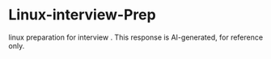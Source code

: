 # Linux-interview-Prep
linux preparation for interview . This response is AI-generated, for reference only.
